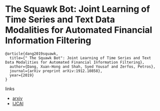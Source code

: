 # The Squawk Bot: Joint Learning of Time Series and Text Data Modalities for Automated Financial Information Filtering
```
@article{dang2019squawk,
  title={" The Squawk Bot": Joint Learning of Time Series and Text Data Modalities for Automated Financial Information Filtering},
  author={Dang, Xuan-Hong and Shah, Syed Yousaf and Zerfos, Petros},
  journal={arXiv preprint arXiv:1912.10858},
  year={2019}
}
```

links
- [arxiv](https://arxiv.org/abs/1912.10858)
- [IJCAI](https://www.ijcai.org/Proceedings/2020/634)
